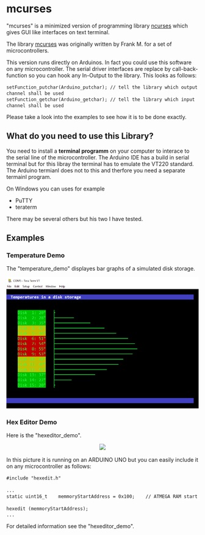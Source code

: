 # mcurses

"mcurses" is a minimized version of programming library [ncurses](https://en.wikipedia.org/wiki/Ncurses) which gives GUI like interfaces on text terminal.

The library [mcurses](http://www.mikrocontroller.net/articles/MCURSES) was originally written by Frank M. for a set of microcontrollers.

This version runs directly on Arduinos.
In fact you could use this software on any microcontroller.
The serial driver interfaces are replace by call-back-function so you can hook any In-Output to the library.
This looks as follows:

```
setFunction_putchar(Arduino_putchar); // tell the library which output channel shall be used
setFunction_getchar(Arduino_getchar); // tell the library which input channel shall be used  
```
Please take a look into the examples to see how it is to be done exactly.
  
## What do you need to use this Library?

You need to install a **terminal programm** on your computer to interace to the serial line of the microcontroller.
The Arduino IDE has a build in serial terminal but for this libray the terminal has to emulate the VT220 standard.
The Arduino termianl does not to this and therfore you need a separate termainl program.

On Windows you can uses for example

- PuTTY
- teraterm

There may be several others but his two I have tested.

## Examples

### Temperature Demo
The "temperature_demo" displayes bar graphs of a simulated disk storage.

<p align="center">
  <img src="screenshot.png" width="640"/>
</p>

### Hex Editor Demo 
Here is the "hexeditor_demo". 

<p align="center">
  <img src="/doc/hexedit.png" width="640"/>
</p>

In this picture it is running on an ARDUINO UNO but you can easily include it on any microcontroller as follows:
```
#include "hexedit.h"

...
static uint16_t    memmoryStartAddress = 0x100;    // ATMEGA RAM start

hexedit (memmoryStartAddress);
...
```
For detailed information see the "hexeditor_demo".

